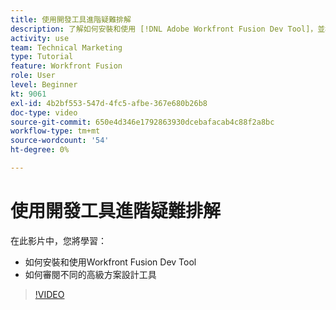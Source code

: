 ```yaml
---
title: 使用開發工具進階疑難排解
description: 了解如何安裝和使用 [!DNL Adobe Workfront Fusion Dev Tool]，並檢閱其中包含的不同進階情境設計工具。
activity: use
team: Technical Marketing
type: Tutorial
feature: Workfront Fusion
role: User
level: Beginner
kt: 9061
exl-id: 4b2bf553-547d-4fc5-afbe-367e680b26b8
doc-type: video
source-git-commit: 650e4d346e1792863930dcebafacab4c88f2a8bc
workflow-type: tm+mt
source-wordcount: '54'
ht-degree: 0%

---
```


# 使用開發工具進階疑難排解

在此影片中，您將學習：

* 如何安裝和使用Workfront Fusion Dev Tool
* 如何審閱不同的高級方案設計工具

>[!VIDEO](https://video.tv.adobe.com/v/335302/?quality=12&learn=on)
